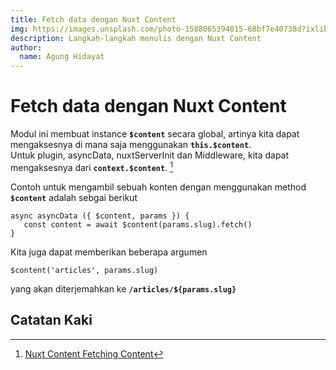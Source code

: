 ```yaml
---
title: Fetch data dengan Nuxt Content
img: https://images.unsplash.com/photo-1588065394015-68bf7e40738d?ixlib=rb-1.2.1&ixid=eyJhcHBfaWQiOjEyMDd9&auto=format&fit=crop&w=634&q=80
description: Langkah-langkah menulis dengan Nuxt Content
author:
  name: Agung Hidayat
---
```


# Fetch data dengan Nuxt Content

Modul ini membuat instance **`$content`** secara global, artinya kita dapat mengaksesnya di mana saja menggunakan **`this.$content`**.  
Untuk plugin, asyncData, nuxtServerInit dan Middleware, kita dapat mengaksesnya dari **`context.$content`**. [^1]

Contoh untuk mengambil sebuah konten dengan menggunakan method **`$content`** adalah sebgai berikut
```
async asyncData ({ $content, params }) {
   const content = await $content(params.slug).fetch()
}
```
Kita juga dapat memberikan beberapa argumen
```
$content('articles', params.slug)
```
yang akan diterjemahkan ke **`/articles/${params.slug}`**



## Catatan Kaki
[^1]:[Nuxt Content Fetching Content](https://content.nuxtjs.org/v1/getting-started/fetching)
